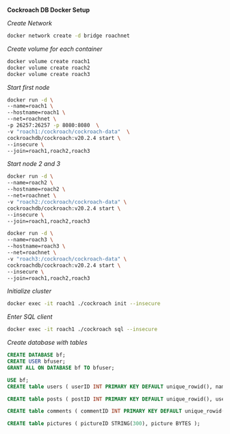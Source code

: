 **Cockroach DB Docker Setup**



*Create Network*

```bash
docker network create -d bridge roachnet
```

*Create volume for each container*

```bash
docker volume create roach1
docker volume create roach2
docker volume create roach3
```

*Start first node*

```bash
docker run -d \
--name=roach1 \
--hostname=roach1 \
--net=roachnet \
-p 26257:26257 -p 8080:8080  \
-v "roach1:/cockroach/cockroach-data"  \
cockroachdb/cockroach:v20.2.4 start \
--insecure \
--join=roach1,roach2,roach3
```

*Start node 2 and 3*

```bash
docker run -d \
--name=roach2 \
--hostname=roach2 \
--net=roachnet \
-v "roach2:/cockroach/cockroach-data" \
cockroachdb/cockroach:v20.2.4 start \
--insecure \
--join=roach1,roach2,roach3
```

```bash
docker run -d \
--name=roach3 \
--hostname=roach3 \
--net=roachnet \
-v "roach3:/cockroach/cockroach-data" \
cockroachdb/cockroach:v20.2.4 start \
--insecure \
--join=roach1,roach2,roach3
```

*Initialize cluster*

```bash
docker exec -it roach1 ./cockroach init --insecure
```

*Enter SQL client*

```bash
docker exec -it roach1 ./cockroach sql --insecure
```

*Create database with tables*

```sql
CREATE DATABASE bf;
CREATE USER bfuser;
GRANT ALL ON DATABASE bf TO bfuser;
```

```sql
USE bf;
CREATE table users ( userID INT PRIMARY KEY DEFAULT unique_rowid(), name STRING(50), picture STRING(300), status STRING(10), posts INT, comments INT, lastPostDate TIMESTAMP DEFAULT NOW(), createDate TIMESTAMP DEFAULT NOW());

CREATE table posts ( postID INT PRIMARY KEY DEFAULT unique_rowid(), userID INT, text STRING(300), name STRING(150), postDate TIMESTAMP DEFAULT NOW());

CREATE table comments ( commentID INT PRIMARY KEY DEFAULT unique_rowid(), postID INT, userID INT, text STRING(300),  postDate TIMESTAMP DEFAULT NOW());

CREATE table pictures ( pictureID STRING(300), picture BYTES );

```















